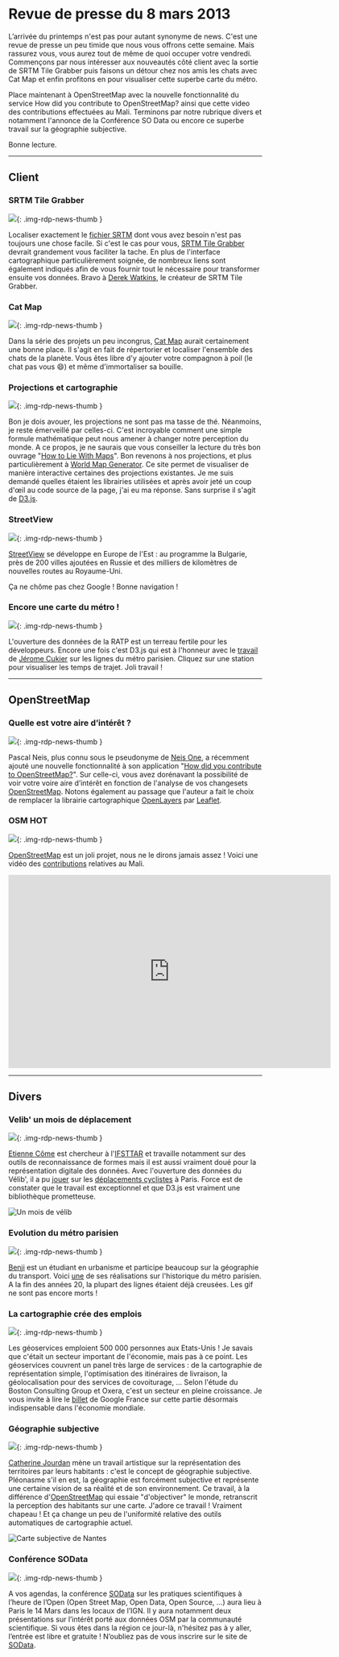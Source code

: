 # Revue de presse du 8 mars 2013

L’arrivée du printemps n'est pas pour autant synonyme de news. C'est une revue de presse un peu timide que nous vous offrons cette semaine. Mais rassurez vous, vous aurez tout de même de quoi occuper votre vendredi. Commençons par nous intéresser aux nouveautés côté client avec la sortie de SRTM Tile Grabber puis faisons un détour chez nos amis les chats avec Cat Map et enfin profitons en pour visualiser cette superbe carte du métro.

Place maintenant à OpenStreetMap avec la nouvelle fonctionnalité du service How did you contribute to OpenStreetMap? ainsi que cette video des contributions effectuées au Mali. Terminons par notre rubrique divers et notamment l'annonce de la Conférence SO Data ou encore ce superbe travail sur la géographie subjective.

Bonne lecture.

----

## Client

### SRTM Tile Grabber

![](https://cdn.geotribu.fr/img/logos-icones/entreprises_association/nasa.png){: .img-rdp-news-thumb }

Localiser exactement le [fichier SRTM](https://fr.wikipedia.org/wiki/Shuttle_Radar_Topography_Mission) dont vous avez besoin n'est pas toujours une chose facile. Si c'est le cas pour vous, [SRTM Tile Grabber](http://dwtkns.com/srtm/) devrait grandement vous faciliter la tache. En plus de l'interface cartographique particulièrement soignée, de nombreux liens sont également indiqués afin de vous fournir tout le nécessaire pour transformer ensuite vos données. Bravo à [Derek Watkins](https://twitter.com/dwtkns), le créateur de SRTM Tile Grabber.

### Cat Map

![](https://cdn.geotribu.fr/img/internal/icons-rdp-news/news.png){: .img-rdp-news-thumb }

Dans la série des projets un peu incongrus, [Cat Map](http://sites.zsl.org/maps/catmap) aurait certainement une bonne place. Il s'agit en fait de répertorier et localiser l'ensemble des chats de la planète. Vous êtes libre d'y ajouter votre compagnon à poil (le chat pas vous :smile:) et même d'immortaliser sa bouille.

### Projections et cartographie

![](https://cdn.geotribu.fr/img/internal/icons-rdp-news/news.png){: .img-rdp-news-thumb }

Bon je dois avouer, les projections ne sont pas ma tasse de thé. Néanmoins, je reste émerveillé par celles-ci. C'est incroyable comment une simple formule mathématique peut nous amener à changer notre perception du monde. A ce propos, je ne saurais que vous conseiller la lecture du très bon ouvrage "[How to Lie With Maps](http://www.amazon.fr/gp/product/0226534219/ref=as_li_tf_tl?ie=UTF8&camp=1642&creative=6746&creativeASIN=0226534219&linkCode=as2&tag=geotribu-21)". Bon revenons à nos projections, et plus particulièrement à [World Map Generator](http://www.worldmapgenerator.org/personas/daVinci). Ce site permet de visualiser de manière interactive certaines des projections existantes. Je me suis demandé quelles étaient les librairies utilisées et après avoir jeté un coup d'œil au code source de la page, j'ai eu ma réponse. Sans surprise il s'agit de [D3.js](http://d3js.org/).

### StreetView

![](https://cdn.geotribu.fr/img/logos-icones/entreprises_association/google/google_street_view.png){: .img-rdp-news-thumb }

[StreetView](http://google-latlong.blogspot.com/2013/03/expanding-street-view-in-europe.html?utm_source=feedburner&utm_medium=feed&utm_campaign=Feed%3A+blogspot%2FSbSV+%28Google+LatLong%29) se développe en Europe de l'Est : au programme la Bulgarie, près de 200 villes ajoutées en Russie et des milliers de kilomètres de nouvelles routes au Royaume-Uni.

Ça ne chôme pas chez Google ! Bonne navigation !

### Encore une carte du métro !

![](https://cdn.geotribu.fr/img/logos-icones/entreprises_association/ratp.png){: .img-rdp-news-thumb }

L'ouverture des données de la RATP est un terreau fertile pour les développeurs. Encore une fois c'est D3.js qui est à l'honneur avec le [travail](http://jeromecukier.net/projects/metro/map.html) de [Jérome Cukier](http://www.jeromecukier.net/) sur les lignes du métro parisien. Cliquez sur une station pour visualiser les temps de trajet. Joli travail !

----

## OpenStreetMap

### Quelle est votre aire d’intérêt ?

![](https://cdn.geotribu.fr/img/logos-icones/OpenStreetMap/Openstreetmap.png){: .img-rdp-news-thumb }

Pascal Neis, plus connu sous le pseudonyme de [Neis One](http://neis-one.org/), a récemment ajouté une nouvelle fonctionnalité à son application "[How did you contribute to OpenStreetMap?](http://hdyc.neis-one.org/)". Sur celle-ci, vous avez dorénavant la possibilité de voir votre voire aire d’intérêt en fonction de l'analyse de vos changesets [OpenStreetMap](https://www.openstreetmap.org/). Notons également au passage que l'auteur a fait le choix de remplacer la librairie cartographique [OpenLayers](https://openlayers.org/) par [Leaflet](http://leafletjs.com/).

### OSM HOT

![](https://cdn.geotribu.fr/img/logos-icones/OpenStreetMap/Openstreetmap.png){: .img-rdp-news-thumb }

[OpenStreetMap](https://www.openstreetmap.org/) est un joli projet, nous ne le dirons jamais assez ! Voici une vidéo des [contributions](http://hot.openstreetmap.org/updates/2013-02-01_activation_pour_le_mali) relatives au Mali.

<iframe src="https://player.vimeo.com/video/61282773" width="640" height="384" frameborder="0" allow="autoplay; fullscreen" allowfullscreen></iframe>

----

## Divers

### Velib' un mois de déplacement

![](https://cdn.geotribu.fr/img/logos-icones/divers/velib.png){: .img-rdp-news-thumb }

[Etienne Côme](http://www.comeetie.fr/about.php?) est chercheur à l'[IFSTTAR](http://www.ifsttar.fr/) et travaille notamment sur des outils de reconnaissance de formes mais il est aussi vraiment doué pour la représentation digitale des données. Avec l'ouverture des données du Vélib', il a pu [jouer](http://www.comeetie.fr/blog/?p=65) sur les [déplacements cyclistes](http://www.comeetie.fr/galerie/velib/) à Paris. Force est de constater que le travail est exceptionnel et que D3.js est vraiment une bibliothèque prometteuse.

![Un mois de vélib](https://cdn.geotribu.fr/img/articles-blog-rdp/capture-ecran/ifsttar_velib_mois.png)

### Evolution du métro parisien

![](https://cdn.geotribu.fr/img/internal/icons-rdp-news/news.png){: .img-rdp-news-thumb }

[Benji](https://fr.wikipedia.org/wiki/Utilisateur:Benjism89) est un étudiant en urbanisme et participe beaucoup sur la géographie du transport. Voici [une](https://upload.wikimedia.org/wikipedia/commons/e/e0/Historical_map_of_Paris_Metro_-_1899-2012_reduced.gif) de ses réalisations sur l'historique du métro parisien. A la fin des années 20, la plupart des lignes étaient déjà creusées. Les gif ne sont pas encore morts !

### La cartographie crée des emplois

![](https://cdn.geotribu.fr/img/internal/icons-rdp-news/news.png){: .img-rdp-news-thumb }

Les géoservices emploient 500 000 personnes aux Etats-Unis ! Je savais que c'était un secteur important de l'économie, mais pas à ce point. Les géoservices couvrent un panel très large de services : de la cartographie de représentation simple, l'optimisation des itinéraires de livraison, la géolocalisation pour des services de covoiturage, ... Selon l'étude du Boston Consulting Group et Oxera, c'est un secteur en pleine croissance. Je vous invite à lire le [billet](http://googlefrance.blogspot.fr/2013/01/la-cartographie-cree-des-emplois-et.html) de Google France sur cette partie désormais indispensable dans l'économie mondiale.

### Géographie subjective

![](https://cdn.geotribu.fr/img/internal/icons-rdp-news/news.png){: .img-rdp-news-thumb }

[Catherine Jourdan](http://www.geographiesubjective.org/Geographie_subjective/Presentation.html) mène un travail artistique sur la représentation des territoires par leurs habitants : c'est le concept de géographie subjective. Pléonasme s'il en est, la géographie est forcément subjective et représente une certaine vision de sa réalité et de son environnement. Ce travail, à la différence d'[OpenStreetMap](https://www.openstreetmap.org/) qui essaie "d'objectiver" le monde, retranscrit la perception des habitants sur une carte. J'adore ce travail ! Vraiment chapeau ! Et ça change un peu de l'uniformité relative des outils automatiques de cartographie actuel.

![Carte subjective de Nantes](https://cdn.geotribu.fr/img/articles-blog-rdp/capture-ecran/carte_nantes_subjective_jourdan.jpg)

### Conférence SOData

![](https://cdn.geotribu.fr/images/logos-icones/divers/opendata.jpg){: .img-rdp-news-thumb }

A vos agendas, la conférence [SOData](http://sodata.org/) sur les pratiques scientifiques à l’heure de l’Open (Open Street Map, Open Data, Open Source, …) aura lieu à Paris le 14 Mars dans les locaux de l’IGN. Il y aura notamment deux présentations sur l’intérêt porté aux données OSM par la communauté scientifique. Si vous êtes dans la région ce jour-là, n'hésitez pas à y aller, l’entrée est libre et gratuite ! N’oubliez pas de vous inscrire sur le site de [SOData](http://sodata.org/).
